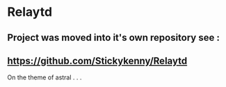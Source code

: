 # Relaytd

## Project was moved into it's own repository see :

## https://github.com/Stickykenny/Relaytd

On the theme of astral . . .
